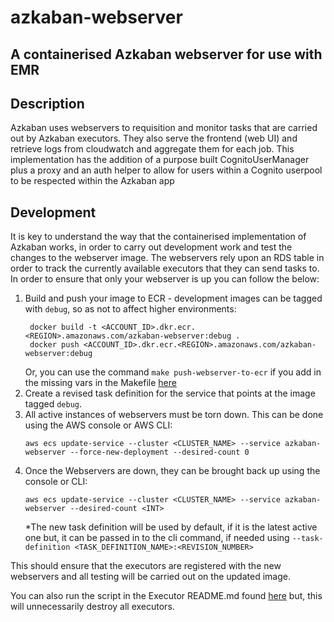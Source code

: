 # azkaban-webserver

## A containerised Azkaban webserver for use with EMR

## Description
Azkaban uses webservers to requisition and monitor tasks that are carried out by Azkaban executors. They also serve the frontend (web UI) and retrieve logs from cloudwatch and aggregate them for each job. This implementation has the addition of a purpose built CognitoUserManager plus a proxy and an auth helper to allow for users within a Cognito userpool to be respected within the Azkaban app

## Development
It is key to understand the way that the containerised implementation of Azkaban works, in order to carry out development work and test the changes to the webserver image. The webservers rely upon an RDS table in order to track the currently available executors that they can send tasks to. In order to ensure that only your webserver is up you can follow the below:
1. Build and push your image to ECR - development images can be tagged with `debug`, so as not to affect higher environments:
   ```shell
    docker build -t <ACCOUNT_ID>.dkr.ecr.<REGION>.amazonaws.com/azkaban-webserver:debug .
    docker push <ACCOUNT_ID>.dkr.ecr.<REGION>.amazonaws.com/azkaban-webserver:debug
    ```
   Or, you can use the command `make push-webserver-to-ecr` if you add in the missing vars in the Makefile [here](https://github.com/dwp/dataworks-hardened-images/blob/master/azkaban-webserver/Makefile)
1. Create a revised task definition for the service that points at the image tagged `debug`.
1. All active instances of webservers must be torn down. This can be done using the AWS console or AWS CLI:
    ```shell
    aws ecs update-service --cluster <CLUSTER_NAME> --service azkaban-webserver --force-new-deployment --desired-count 0 
    ```
1. Once the Webservers are down, they can be brought back up using the console or CLI:
    ```shell
    aws ecs update-service --cluster <CLUSTER_NAME> --service azkaban-webserver --desired-count <INT> 
    ```
    *The new task definition will be used by default, if it is the latest active one but, it can be passed in to the cli command, if needed using `--task-definition <TASK_DEFINITION_NAME>:<REVISION_NUMBER>`

This should ensure that the executors are registered with the new webservers and all testing will be carried out on the updated image.

You can also run the script in the Executor README.md found [here](https://github.com/dwp/dataworks-hardened-images/tree/master/azkaban-executor/README.md) but, this will unnecessarily destroy all executors. 

